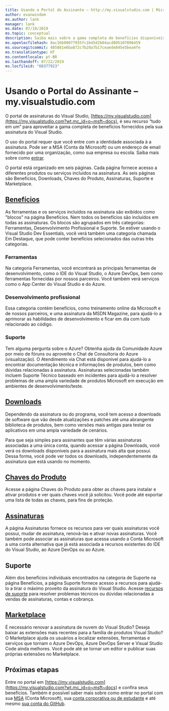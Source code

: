 ```yaml
---
title: Usando o Portal do Assinante – http://my.visualstudio.com | Microsoft Docs
author: evanwindom
ms.author: lank
manager: lank
ms.date: 07/19/2019
ms.topic: conceptual
description: Saiba mais sobre a gama completa de benefícios disponíveis para você no portal de assinaturas do Visual Studio
ms.openlocfilehash: 8ac16b09077935fc1b45d2b04acd895107096459
ms.sourcegitcommit: 485881e6ba872c7b28a7b17ceaede845e5bea4fe
ms.translationtype: HT
ms.contentlocale: pt-BR
ms.lasthandoff: 07/22/2019
ms.locfileid: "68377923"
---
```

# <a name="using-the-subscriber-portal---myvisualstudiocom"></a>Usando o Portal do Assinante – my.visualstudio.com

O portal de assinaturas do Visual Studio, [https://my.visualstudio.com](https://my.visualstudio.com?wt.mc_id=o~msft~docs), é seu recurso “tudo em um” para aproveitar a gama completa de benefícios fornecidos pela sua assinatura do Visual Studio.

O uso do portal requer que você entre com a identidade associada à a assinatura.  Pode ser a MSA (Conta da Microsoft) ou um endereço de email fornecido por uma organização, como sua empresa ou escola.  Saiba mais sobre como [entrar](signing-in.md).

O portal está organizado em seis páginas.  Cada página fornece acesso a diferentes produtos ou serviços incluídos na assinatura.  As seis páginas são Benefícios, Downloads, Chaves do Produto, Assinaturas, Suporte e Marketplace.

## <a name="benefitshttpsmyvisualstudiocombenefitswtmcidomsftdocs"></a>[Benefícios](https://my.visualstudio.com/benefits?wt.mc_id=o~msft~docs)
As ferramentas e os serviços incluídos na assinatura são exibidos como "blocos" na página Benefícios.  Nem todos os benefícios são incluídos em todas as assinaturas. Os blocos são agrupados em três categorias:  Ferramentas, Desenvolvimento Profissional e Suporte.  Se estiver usando o Visual Studio Dev Essentials, você verá também uma categoria chamada Em Destaque, que pode conter benefícios selecionados das outras três categorias.

### <a name="tools"></a>Ferramentas
Na categoria Ferramentas, você encontrará as principais ferramentas de desenvolvimento, como o IDE do Visual Studio, o Azure DevOps, bem como ferramentas fornecidas por nossos parceiros.  Você também verá serviços como o App Center do Visual Studio e do Azure.

### <a name="professional-development"></a>Desenvolvimento profissional
Essa categoria contém benefícios, como treinamento online da Microsoft e de nossos parceiros, e uma assinatura da MSDN Magazine, para ajudá-lo a aprimorar as habilidades de desenvolvimento e ficar em dia com tudo relacionado ao código.

### <a name="support"></a>Suporte
Tem alguma pergunta sobre o Azure?  Obtenha ajuda da Comunidade Azure por meio de fóruns ou aproveite o Chat de Consultoria do Azure (visualização).  O Atendimento via Chat está disponível para ajudá-lo a encontrar documentação técnica e informações de produtos, bem como dúvidas relacionadas à assinatura.  Assinaturas selecionadas também incluem Suporte Técnico baseado em incidentes para ajudá-lo a resolver problemas de uma ampla variedade de produtos Microsoft em execução em ambientes de desenvolvimento/teste.

## <a name="downloadshttpsmyvisualstudiocomdownloadswtmcidomsftdocs"></a>[Downloads](https://my.visualstudio.com/downloads?wt.mc_id=o~msft~docs)
Dependendo da assinatura ou do programa, você tem acesso a downloads de software que vão desde atualizações e patches até uma abrangente biblioteca de produtos, bem como versões mais antigas para testar os aplicativos em uma ampla variedade de cenários.

Para que seja simples para assinantes que têm várias assinaturas associadas a uma única conta, quando acessar a página Downloads, você verá os downloads disponíveis para a assinatura mais alta que possui.  Dessa forma, você pode ver todos os downloads, independentemente da assinatura que está usando no momento.

## <a name="product-keyshttpsmyvisualstudiocomproductkeyswtmcidomsftdocs"></a>[Chaves do Produto](https://my.visualstudio.com/productkeys?wt.mc_id=o~msft~docs)
Acesse a página Chaves do Produto para obter as chaves para instalar e ativar produtos e ver quais chaves você já solicitou.  Você pode até exportar uma lista de todas as chaves, para fins de proteção.

## <a name="subscriptionshttpsmyvisualstudiocomsubscriptionswtmcidomsftdocs"></a>[Assinaturas](https://my.visualstudio.com/subscriptions?wt.mc_id=o~msft~docs)
A página Assinaturas fornece os recursos para ver quais assinaturas você possui, mudar de assinatura, renová-las e ativar novas assinaturas. Você também pode associar as assinaturas que acessa usando a Conta Microsoft a uma conta alternativa que já está associada a recursos existentes do IDE do Visual Studio, ao Azure DevOps ou ao Azure.

## <a name="support"></a>Suporte

Além dos benefícios individuais encontrados na categoria de Suporte na página Benefícios, a página Suporte fornece acesso a recursos para ajudá-lo a tirar o máximo proveito da assinatura do Visual Studio. Acesse [recursos de suporte](https://visualstudio.microsoft.com/subscriptions/support/) para resolver problemas técnicos ou dúvidas relacionadas a vendas de assinaturas, contas e cobrança.

## <a name="marketplacehttpsmarketplacevisualstudiocom"></a>[Marketplace](https://marketplace.visualstudio.com/)

É necessário renovar a assinatura de nuvem do Visual Studio?  Deseja baixar as extensões mais recentes para a família de produtos Visual Studio?  O Marketplace ajuda os usuários a localizar extensões, ferramentas e serviços que tornam o Azure DevOps, Azure DevOps Server e Visual Studio Code ainda melhores. Você pode até se tornar um editor e publicar suas próprias extensões no Marketplace.

## <a name="next-steps"></a>Próximas etapas
Entre no portal em [https://my.visualstudio.com](https://my.visualstudio.com?wt.mc_id=o~msft~docs) e confira seus benefícios.  Também é possível saber mais sobre como entrar no portal com sua [MSA](sign-in-msa.md) (Conta Microsoft), sua [conta corporativa ou de estudante](sign-in-work.md) e até mesmo [sua conta do GitHub](sign-in-github.md). 